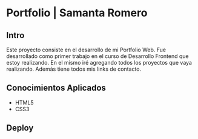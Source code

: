 # Portfolio | Samanta Romero
## Intro
Este proyecto consiste en el desarrollo de mi Portfolio Web.
Fue desarrollado como primer trabajo en el curso de Desarrollo Frontend que estoy realizando. En el mismo iré agregando todos los proyectos que vaya realizando. Además tiene todos mis links de contacto.
## Conocimientos Aplicados
- HTML5
- CSS3
## Deploy
